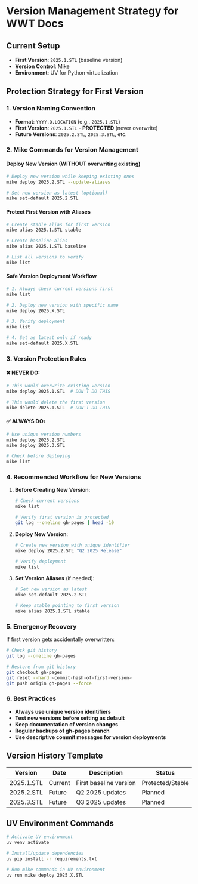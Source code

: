 # Version Management Strategy for WWT Docs

## Current Setup
- **First Version**: `2025.1.STL` (baseline version)
- **Version Control**: Mike
- **Environment**: UV for Python virtualization

## Protection Strategy for First Version

### 1. Version Naming Convention
- **Format**: `YYYY.Q.LOCATION` (e.g., `2025.1.STL`)
- **First Version**: `2025.1.STL` - **PROTECTED** (never overwrite)
- **Future Versions**: `2025.2.STL`, `2025.3.STL`, etc.

### 2. Mike Commands for Version Management

#### Deploy New Version (WITHOUT overwriting existing)
```bash
# Deploy new version while keeping existing ones
mike deploy 2025.2.STL --update-aliases

# Set new version as latest (optional)
mike set-default 2025.2.STL
```

#### Protect First Version with Aliases
```bash
# Create stable alias for first version
mike alias 2025.1.STL stable

# Create baseline alias
mike alias 2025.1.STL baseline

# List all versions to verify
mike list
```

#### Safe Version Deployment Workflow
```bash
# 1. Always check current versions first
mike list

# 2. Deploy new version with specific name
mike deploy 2025.X.STL

# 3. Verify deployment
mike list

# 4. Set as latest only if ready
mike set-default 2025.X.STL
```

### 3. Version Protection Rules

#### ❌ NEVER DO:
```bash
# This would overwrite existing version
mike deploy 2025.1.STL  # DON'T DO THIS

# This would delete the first version
mike delete 2025.1.STL  # DON'T DO THIS
```

#### ✅ ALWAYS DO:
```bash
# Use unique version numbers
mike deploy 2025.2.STL
mike deploy 2025.3.STL

# Check before deploying
mike list
```

### 4. Recommended Workflow for New Versions

1. **Before Creating New Version**:
   ```bash
   # Check current versions
   mike list
   
   # Verify first version is protected
   git log --oneline gh-pages | head -10
   ```

2. **Deploy New Version**:
   ```bash
   # Create new version with unique identifier
   mike deploy 2025.2.STL "Q2 2025 Release"
   
   # Verify deployment
   mike list
   ```

3. **Set Version Aliases** (if needed):
   ```bash
   # Set new version as latest
   mike set-default 2025.2.STL
   
   # Keep stable pointing to first version
   mike alias 2025.1.STL stable
   ```

### 5. Emergency Recovery

If first version gets accidentally overwritten:
```bash
# Check git history
git log --oneline gh-pages

# Restore from git history
git checkout gh-pages
git reset --hard <commit-hash-of-first-version>
git push origin gh-pages --force
```

### 6. Best Practices

- **Always use unique version identifiers**
- **Test new versions before setting as default**
- **Keep documentation of version changes**
- **Regular backups of gh-pages branch**
- **Use descriptive commit messages for version deployments**

## Version History Template

| Version | Date | Description | Status |
|---------|------|-------------|--------|
| 2025.1.STL | Current | First baseline version | Protected/Stable |
| 2025.2.STL | Future | Q2 2025 updates | Planned |
| 2025.3.STL | Future | Q3 2025 updates | Planned |

## UV Environment Commands

```bash
# Activate UV environment
uv venv activate

# Install/update dependencies
uv pip install -r requirements.txt

# Run mike commands in UV environment
uv run mike deploy 2025.X.STL
```
